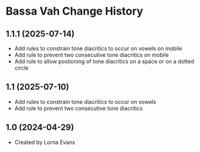 Bassa Vah Change History
====================

1.1.1 (2025-07-14)
----------------
* Add rules to constrain tone diacritics to occur on vowels on mobile
* Add rule to prevent two consecutive tone diacritics on mobile
* Add rule to allow postioning of tone diacritics on a space or on a dotted circle

1.1 (2025-07-10)
----------------
* Add rules to constrain tone diacritics to occur on vowels
* Add rule to prevent two consecutive tone diacritics

1.0 (2024-04-29)
----------------
* Created by Lorna Evans
